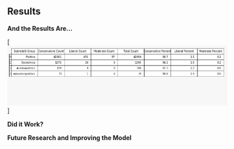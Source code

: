 ## Results

**And the Results Are...**

[<img src="images/Table1.jpeg?raw=true"/>]


**Did it Work?**


**Future Research and Improving the Model**
